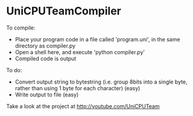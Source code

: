 UniCPUTeamCompiler
==================

To compile:
* Place your program code in a file called 'program.uni', in the same directory as compiler.py
* Open a shell here, and execute 'python compiler.py'
* Compiled code is output

To do:
* Convert output string to bytestring (i.e. group 8bits into a single byte, rather than using 1 byte for each character) (easy)
* Write output to file (easy)

Take a look at the project at http://youtube.com/UniCPUTeam
